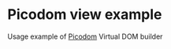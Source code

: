 # Picodom view example

Usage example of [Picodom](https://github.com/picodom/picodom) Virtual DOM builder
